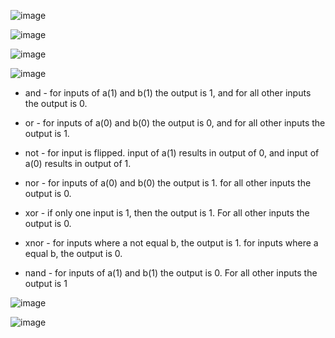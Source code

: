 

![image](https://github.com/user-attachments/assets/2c40c6c1-a5f1-4201-b15a-d35fa94fab37)

![image](https://github.com/user-attachments/assets/3926377e-f299-49a4-8fc3-650bf91940a1)

![image](https://github.com/user-attachments/assets/119a6f59-d56e-4acf-a42c-28e455bac622)

![image](https://github.com/user-attachments/assets/11949fcf-09c9-4bfc-8bb7-4327a68f139a)

* and - for inputs of a(1) and b(1) the output is 1, and for all other inputs the output is 0.

* or - for inputs of a(0) and b(0) the output is 0, and for all other inputs the output is 1.

* not - for input is flipped. input of a(1) results in output of 0, and input of a(0) results in output of 1.

* nor - for inputs of a(0) and b(0) the output is 1. for all other inputs the output is 0.

* xor - if only one input is 1, then the output is 1. For all other inputs the output is 0.

* xnor - for inputs where a not equal b, the output is 1. for inputs where a equal b, the output is 0.

* nand - for inputs of a(1) and b(1) the output is 0. For all other inputs the output is 1


![image](https://github.com/user-attachments/assets/b7061c14-779b-4d68-8e52-e947140c7783)

![image](https://github.com/user-attachments/assets/57b56178-4d55-45c4-8a9c-b7483fecfd0e)
